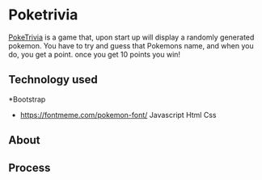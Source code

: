 # Poketrivia

[PokeTrivia](https://venkatnan.github.io/Poketrivia/index.html) is a game that, upon start up will display a randomly generated pokemon. You have to try and guess that Pokemons name, and when you do, you get a point. once you get 10 points you win!

## Technology used

*Bootstrap
* https://fontmeme.com/pokemon-font/
Javascript
Html
Css

 ## About
 
 
 ## Process
 

